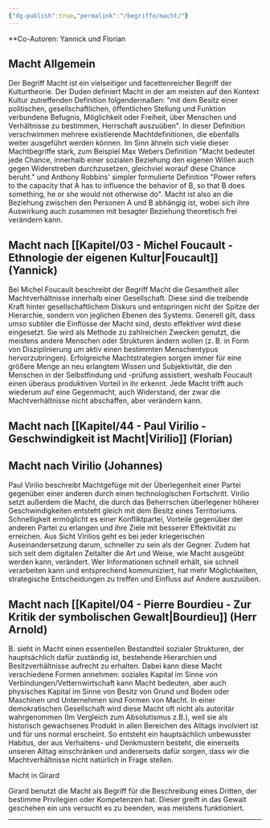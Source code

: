 ```yaml
---
{"dg-publish":true,"permalink":"/begriffe/macht/"}
---
```

 

**Co-Autoren: Yannick und Florian

## Macht Allgemein
Der Begriff Macht ist ein vielseitiger und facettenreicher Begriff der Kulturtheorie. Der Duden definiert Macht in der am meisten auf den Kontext Kultur zutreffenden Definition folgendermaßen: "mit dem Besitz einer politischen, gesellschaftlichen, öffentlichen Stellung und Funktion verbundene Befugnis, Möglichkeit oder Freiheit, über Menschen und Verhältnisse zu bestimmen, Herrschaft auszuüben". In dieser Definition verschwimmen mehrere existierende Machtdefinitionen, die ebenfalls weiter ausgeführt werden können. Im Sinn ähneln sich viele dieser Machtbegriffe stark, zum Beispiel Max Webers Definition "Macht bedeutet jede Chance, innerhalb einer sozialen Beziehung den eigenen Willen auch gegen Widerstreben durchzusetzen, gleichviel worauf diese Chance beruht." und Anthony Robbins' simpler formulierte Definition "Power refers to the capacity that A has to influence the behavior of B, so that B does something, he or she would not otherwise do". Macht ist also an die Beziehung zwischen den Personen A und B abhängig ist, wobei sich ihre Auswirkung auch zusammen mit besagter Beziehung theoretisch frei verändern kann.

## Macht nach [[Kapitel/03 - Michel Foucault - Ethnologie der eigenen Kultur\|Foucault]] (Yannick)
Bei Michel Foucault beschreibt der Begriff Macht die Gesamtheit aller Machtverhältnisse innerhalb einer Gesellschaft. Diese sind die treibende Kraft hinter gesellschaftlichem Diskurs und entspringen nicht der Spitze der Hierarchie, sondern von jeglichen Ebenen des Systems. Generell gilt, dass umso subtiler die Einflüsse der Macht sind, desto effektiver wird diese eingesetzt. Sie wird als Methode zu zahlreichen Zwecken genutzt, die meistens andere Menschen oder Strukturen ändern wollen (z. B. in Form von Disziplinierung um aktiv einen bestimmten Menschentypus hervorzubringen). Erfolgreiche Machtstrategien sorgen immer für eine größere Menge an neu erlangtem Wissen und Subjektivität, die den Menschen in der Selbstfindung und -prüfung assistiert, weshalb Foucault einen überaus produktiven Vorteil in ihr erkennt. Jede Macht trifft auch wiederum auf eine Gegenmacht, auch Widerstand, der zwar die Machtverhältnisse nicht abschaffen, aber verändern kann.

## Macht nach [[Kapitel/44 - Paul Virilio - Geschwindigkeit ist Macht\|Virilio]] (Florian)


## Macht nach Virilio (Johannes)
Paul Virilio beschreibt Machtgefüge mit der Überlegenheit einer Partei gegenüber einer anderen durch einen technologischen Fortschritt. Virilio setzt außerdem die Macht, die durch das Beherrschen überlegener höherer Geschwindigkeiten entsteht gleich mit dem Besitz eines Territoriums. Schnelligkeit ermöglicht es einer Konfliktpartei, Vorteile gegenüber der anderen Partei zu erlangen und ihre Ziele mit besserer Effektivität zu erreichen. Aus Sicht Virilios geht es bei jeder kriegerischen Auseinandersetzung darum, schneller zu sein als der Gegner.
Zudem hat sich seit dem digitalen Zeitalter die Art und Weise, wie Macht ausgeübt werden kann, verändert. Wer Informationen schnell erhält, sie schnell verarbeiten kann und entsprechend kommuniziert, hat mehr Möglichkeiten, strategische Entscheidungen zu treffen und Einfluss auf Andere auszuüben.

## Macht nach [[Kapitel/04 - Pierre Bourdieu - Zur Kritik der symbolischen Gewalt\|Bourdieu]] (Herr Arnold)
B. sieht in Macht einen essentiellen Bestandteil sozialer Strukturen, der hauptsächlich dafür zuständig ist, bestehende Hierarchien und Besitzverhältnisse aufrecht zu erhalten. Dabei kann diese Macht verschiedene Formen annehmen: soziales Kapital im Sinne von Verbindungen/Vetternwirtschaft kann Macht bedeuten, aber auch physisches Kapital im Sinne von Besitz von Grund und Boden oder Maschinen und Unternehmen sind Formen von Macht. In einer demokratischen Gesellschaft wird diese Macht oft nicht als autoritär wahrgenommen (Im Vergleich zum Absolutismus z.B.), weil sie als historisch gewachsenes Produkt in allen Bereichen des Alltags involviert ist und für uns normal erscheint. So entsteht ein hauptsächlich unbewusster Habitus, der aus Verhaltens- und Denkmustern besteht, die einerseits unseren Alltag einschränken und andererseits dafür sorgen, dass wir die Machtverhältnisse nicht natürlich in Frage stellen. 

Macht in Girard 

Girard benutzt die Macht als Begriff für die Beschreibung eines Dritten, der bestimme Privilegien oder Kompetenzen hat. Dieser greift in das Gewalt geschehen ein uns versucht es zu beenden, was meistens funktioniert. 



---
[1]: https://www.bpb.de/kurz-knapp/lexika/politiklexikon/17812/macht/
[2]: https://www.duden.de/rechtschreibung/Macht
[3]: https://olev.de/m/macht.htm
[4]: https://www.spektrum.de/lexikon/psychologie/macht/9039